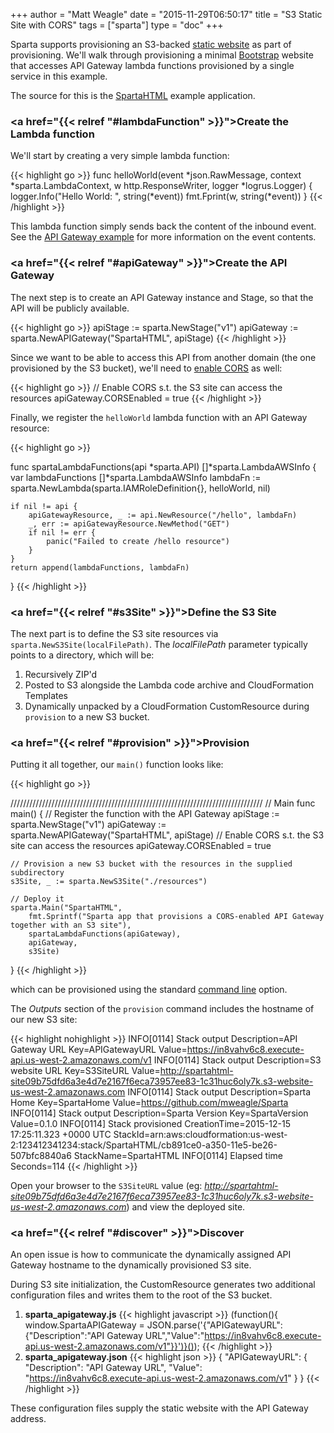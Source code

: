 +++
author = "Matt Weagle"
date = "2015-11-29T06:50:17"
title = "S3 Static Site with CORS"
tags = ["sparta"]
type = "doc"
+++

Sparta supports provisioning an S3-backed [static website](http://docs.aws.amazon.com/AmazonS3/latest/dev/WebsiteHosting.html) as part of provisioning.  We'll walk through provisioning a minimal [Bootstrap](http://getbootstrap.com) website that accesses API Gateway lambda functions provisioned by a single service in this example.  

The source for this is the [SpartaHTML](https://github.com/mweagle/SpartaHTML) example application.

### <a href="{{< relref "#lambdaFunction" >}}">Create the Lambda function</a>

We'll start by creating a very simple lambda function:

{{< highlight go >}}
func helloWorld(event *json.RawMessage,
	context *sparta.LambdaContext,
	w http.ResponseWriter,
	logger *logrus.Logger) {
	logger.Info("Hello World: ", string(*event))
	fmt.Fprint(w, string(*event))
}
{{< /highlight >}}

This lambda function simply sends back the content of the inbound event.  See the [API Gateway example](/docs/apigateway/example1) for more information on the event contents.

### <a href="{{< relref "#apiGateway" >}}">Create the API Gateway</a>

The next step is to create an API Gateway instance and Stage, so that the API will be publicly available.

{{< highlight go >}}
apiStage := sparta.NewStage("v1")
apiGateway := sparta.NewAPIGateway("SpartaHTML", apiStage)
{{< /highlight >}}

Since we want to be able to access this API from another domain (the one provisioned by the S3 bucket), we'll need to [enable CORS](http://docs.aws.amazon.com/apigateway/latest/developerguide/how-to-cors.html) as well:

{{< highlight go >}}
// Enable CORS s.t. the S3 site can access the resources
apiGateway.CORSEnabled = true
{{< /highlight >}}

Finally, we register the `helloWorld` lambda function with an API Gateway resource:

{{< highlight go >}}

func spartaLambdaFunctions(api *sparta.API) []*sparta.LambdaAWSInfo {
	var lambdaFunctions []*sparta.LambdaAWSInfo
	lambdaFn := sparta.NewLambda(sparta.IAMRoleDefinition{}, helloWorld, nil)

	if nil != api {
		apiGatewayResource, _ := api.NewResource("/hello", lambdaFn)
		_, err := apiGatewayResource.NewMethod("GET")
		if nil != err {
			panic("Failed to create /hello resource")
		}
	}
	return append(lambdaFunctions, lambdaFn)
}
{{< /highlight >}}


### <a href="{{< relref "#s3Site" >}}">Define the S3 Site</a>

The next part is to define the S3 site resources via `sparta.NewS3Site(localFilePath)`.  The _localFilePath_ parameter
typically points to a directory, which will be:

  1. Recursively ZIP'd
  1. Posted to S3 alongside the Lambda code archive and CloudFormation Templates
  1. Dynamically unpacked by a CloudFormation CustomResource during `provision` to a new S3 bucket.

### <a href="{{< relref "#provision" >}}">Provision</a>

Putting it all together, our `main()` function looks like:

{{< highlight go >}}

////////////////////////////////////////////////////////////////////////////////
// Main
func main() {
	// Register the function with the API Gateway
	apiStage := sparta.NewStage("v1")
	apiGateway := sparta.NewAPIGateway("SpartaHTML", apiStage)
	// Enable CORS s.t. the S3 site can access the resources
	apiGateway.CORSEnabled = true

	// Provision a new S3 bucket with the resources in the supplied subdirectory
	s3Site, _ := sparta.NewS3Site("./resources")

	// Deploy it
	sparta.Main("SpartaHTML",
		fmt.Sprintf("Sparta app that provisions a CORS-enabled API Gateway together with an S3 site"),
		spartaLambdaFunctions(apiGateway),
		apiGateway,
		s3Site)
}
{{< /highlight >}}

which can be provisioned using the standard [command line](/docs/commandline) option.

The _Outputs_ section of the `provision` command includes the hostname of our new S3 site:

{{< highlight nohighlight >}}
INFO[0114] Stack output        Description=API Gateway URL Key=APIGatewayURL Value=https://in8vahv6c8.execute-api.us-west-2.amazonaws.com/v1
INFO[0114] Stack output        Description=S3 website URL Key=S3SiteURL Value=http://spartahtml-site09b75dfd6a3e4d7e2167f6eca73957ee83-1c31huc6oly7k.s3-website-us-west-2.amazonaws.com
INFO[0114] Stack output        Description=Sparta Home Key=SpartaHome Value=https://github.com/mweagle/Sparta
INFO[0114] Stack output        Description=Sparta Version Key=SpartaVersion Value=0.1.0
INFO[0114] Stack provisioned   CreationTime=2015-12-15 17:25:11.323 +0000 UTC StackId=arn:aws:cloudformation:us-west-2:123412341234:stack/SpartaHTML/cb891ce0-a350-11e5-be26-507bfc8840a6 StackName=SpartaHTML
INFO[0114] Elapsed time        Seconds=114
{{< /highlight >}}

Open your browser to the `S3SiteURL` value (eg: _http://spartahtml-site09b75dfd6a3e4d7e2167f6eca73957ee83-1c31huc6oly7k.s3-website-us-west-2.amazonaws.com_) and view the deployed site.

### <a href="{{< relref "#discover" >}}">Discover</a>

An open issue is how to communicate the dynamically assigned API Gateway hostname to the dynamically provisioned S3 site.  

During S3 site initialization, the CustomResource generates two additional configuration files and writes them to the root
of the S3 bucket.  

  1. **sparta_apigateway.js**
{{< highlight javascript >}}
(function(){ window.SpartaAPIGateway = JSON.parse('{"APIGatewayURL":{"Description":"API Gateway URL","Value":"https://in8vahv6c8.execute-api.us-west-2.amazonaws.com/v1"}}')}());
{{< /highlight >}}
  1. **sparta_apigateway.json**
{{< highlight json >}}
{
  "APIGatewayURL": {
    "Description": "API Gateway URL",
    "Value": "https://in8vahv6c8.execute-api.us-west-2.amazonaws.com/v1"
  }
}
{{< /highlight >}}

These configuration files supply the static website with the API Gateway address.
